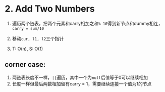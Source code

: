 # 2. Add Two Numbers

1. 遍历两个链表，把两个元素和carry相加之和`% 10`得到新节点和dummy相连，`carry = sum/10`

2. 移动`cur, l1, l2`三个指针

3. T: O(n), S: O(1)

   

## corner case:

1. 两链表长度不一样，`||`遍历，其中一个为`null`后值等于0可以继续相加
2. 长度一样但最后两数相加留有carry = 1，需要继续连接一个值为1的节点